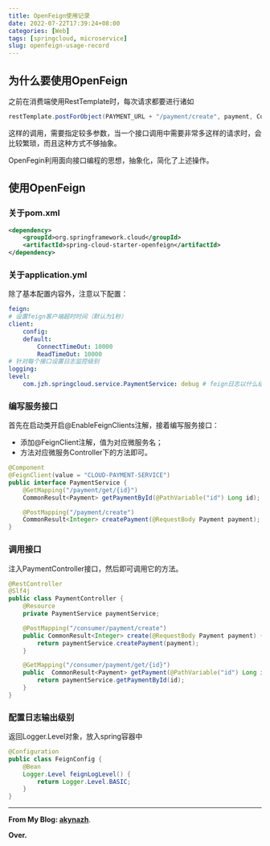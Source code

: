 ```yaml
---
title: OpenFeign使用记录
date: 2022-07-22T17:39:24+08:00
categories: [Web]
tags: [springcloud, microservice]
slug: openfeign-usage-record
---
```


## 为什么要使用OpenFeign

之前在消费端使用RestTemplate时，每次请求都要进行诸如

```java
restTemplate.postForObject(PAYMENT_URL + "/payment/create", payment, CommonResult.class);
```

这样的调用，需要指定较多参数，当一个接口调用中需要非常多这样的请求时，会比较繁琐，而且这种方式不够抽象。

OpenFegin利用面向接口编程的思想，抽象化，简化了上述操作。

## 使用OpenFeign

### 关于pom.xml

```xml
<dependency>
    <groupId>org.springframework.cloud</groupId>
    <artifactId>spring-cloud-starter-openfeign</artifactId>
</dependency>
```

### 关于application.yml

除了基本配置内容外，注意以下配置：

```yml
feign:
# 设置feign客户端超时时间（默认为1秒）
client:
    config:
    default:
        ConnectTimeOut: 10000
        ReadTimeOut: 10000
# 针对每个接口设置日志监控级别
logging:
level:
    com.jzh.springcloud.service.PaymentService: debug # feign日志以什么级别监控端口
```

### 编写服务接口

首先在启动类开启@EnableFeignClients注解，接着编写服务接口：

- 添加@FeignClient注解，值为对应微服务名；
- 方法对应微服务Controller下的方法即可。

```java
@Component
@FeignClient(value = "CLOUD-PAYMENT-SERVICE")
public interface PaymentService {
    @GetMapping("/payment/get/{id}")
    CommonResult<Payment> getPaymentById(@PathVariable("id") Long id);

    @PostMapping("/payment/create")
    CommonResult<Integer> createPayment(@RequestBody Payment payment);
}
```

### 调用接口

注入PaymentController接口，然后即可调用它的方法。

```java
@RestController
@Slf4j
public class PaymentController {
    @Resource
    private PaymentService paymentService;

    @PostMapping("/consumer/payment/create")
    public CommonResult<Integer> create(@RequestBody Payment payment) {
        return paymentService.createPayment(payment);
    }

    @GetMapping("/consumer/payment/get/{id}")
    public  CommonResult<Payment> getPayment(@PathVariable("id") Long id) {
        return paymentService.getPaymentById(id);
    }
}
```

### 配置日志输出级别

返回Logger.Level对象，放入spring容器中

```java
@Configuration
public class FeignConfig {
    @Bean
    Logger.Level feignLogLevel() {
        return Logger.Level.BASIC;
    }
}
```

---

**From My Blog: [akynazh](https://akynazh.site)**.

**Over.**
